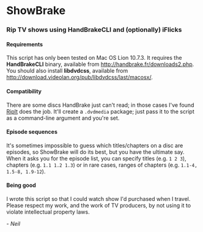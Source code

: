 # ShowBrake
### Rip TV shows using HandBrakeCLI and (optionally) iFlicks

#### Requirements

This script has only been tested on Mac OS Lion 10.7.3. It requires the **HandBrakeCLI** binary, available from <http://handbrake.fr/downloads2.php>. You should also install **libdvdcss**, available from <http://download.videolan.org/pub/libdvdcss/last/macosx/>.

#### Compatibility

There are some discs HandBrake just can't read; in those cases I've found [RipIt](http://thelittleappfactory.com/ripit/) does the job. It'll create a `.dvdmedia` package; just pass it to the script as a command-line argument and you're set.

#### Episode sequences

It's sometimes impossible to guess which titles/chapters on a disc are episodes, so ShowBrake will do its best, but you have the ultimate say. When it asks you for the episode list, you can specify titles (e.g. `1 2 3`), chapters (e.g. `1.1 1.2 1.3`) or in rare cases, ranges of chapters (e.g. `1.1-4, 1.5-8, 1.9-12`).

#### Being good

I wrote this script so that I could watch show I'd purchased when I travel. Please respect my work, and the work of TV producers, by not using it to violate intellectual property laws.

*- Neil*